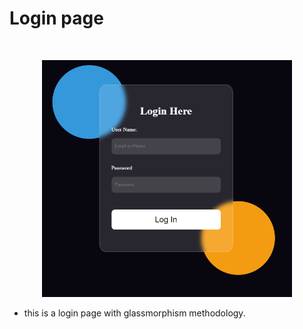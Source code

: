 # Login page
</br>
<p align="center">
    <img src="login_page.png" alt="Profile Image" width=400>
</p>


- this is a login page with glassmorphism methodology.

